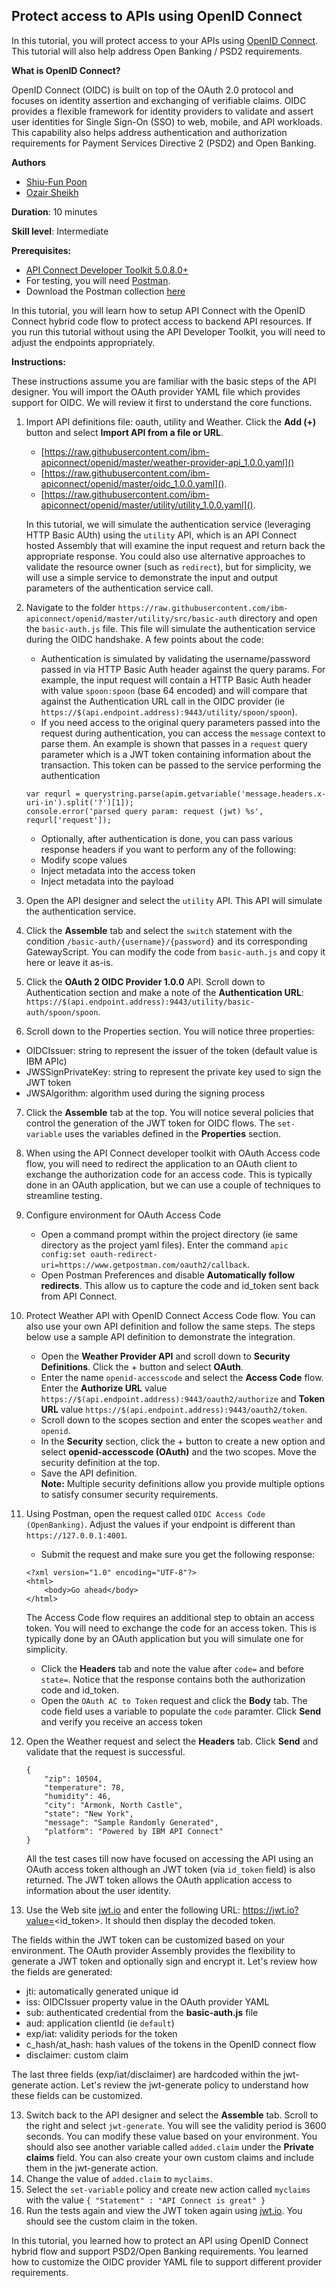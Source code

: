 ## Protect access to APIs using OpenID Connect

In this tutorial, you will protect access to your APIs using [OpenID Connect](http://openid.net/connect/). This tutorial will also help address Open Banking / PSD2 requirements.

**What is OpenID Connect?**

OpenID Connect (OIDC) is built on top of the OAuth 2.0 protocol and focuses on identity assertion and exchanging of verifiable claims. OIDC provides a flexible framework for identity providers to validate and assert user identities for Single Sign-On (SSO) to web, mobile, and API workloads. This capability also helps address authentication and authorization requirements for Payment Services Directive 2 (PSD2) and Open Banking. 

**Authors** 
* [Shiu-Fun Poon](https://github.com/shiup)
* [Ozair Sheikh](https://github.com/ozairs)

**Duration**: 10 minutes

**Skill level**: Intermediate

**Prerequisites:** 

* [API Connect Developer Toolkit 5.0.8.0+](https://www.ibm.com/support/knowledgecenter/SSMNED_5.0.0/com.ibm.apic.toolkit.doc/tapim_cli_install.html)
* For testing, you will need [Postman](https://www.getpostman.com/).
* Download the Postman collection [here](https://www.getpostman.com/collections/9ab248322bd2f0a75eea)

In this tutorial, you will learn how to setup API Connect with the OpenID Connect hybrid code flow to protect access to backend API resources. If you run this tutorial without using the API Developer Toolkit, you will need to adjust the endpoints appropriately.

**Instructions:** 

These instructions assume you are familiar with the basic steps of the API designer. You will import the OAuth provider YAML file which provides support for OIDC. We will review it first to understand the core functions.

1. Import API definitions file: oauth, utility and Weather. Click the **Add (+)** button and select **Import API from a file or URL**. 
	* [https://raw.githubusercontent.com/ibm-apiconnect/openid/master/weather-provider-api_1.0.0.yaml]() 
	* [https://raw.githubusercontent.com/ibm-apiconnect/openid/master/oidc_1.0.0.yaml](). 
	* [https://raw.githubusercontent.com/ibm-apiconnect/openid/master/utility/utility_1.0.0.yaml]().

	In this tutorial, we will simulate the authentication service (leveraging HTTP Basic AUth) using the `utility` API, which is an API Connect hosted Assembly that will examine the input request and return back the appropriate response. You could also use alternative approaches to validate the resource owner (such as `redirect`), but for simplicity, we will use a simple service to demonstrate the input and output parameters of the authentication service call.

2. Navigate to the folder `https://raw.githubusercontent.com/ibm-apiconnect/openid/master/utility/src/basic-auth` directory and open the `basic-auth.js` file. This file will simulate the authentication service during the OIDC handshake. A few points about the code:
	* Authentication is simulated by validating the username/password passed in via HTTP Basic Auth header against the query params. For example, the input request will contain a HTTP Basic Auth header with value `spoon:spoon` (base 64 encoded) and will compare that against the Authentication URL call in the OIDC provider (ie `https://$(api.endpoint.address):9443/utility/spoon/spoon`).
	* If you need access to the original query parameters passed into the request during authentication, you can access the `message` context to parse them. An example is shown that passes in a `request` query parameter which is a JWT token containing information about the transaction. This token can be passed to the service performing the authentication
	```
	var requrl = querystring.parse(apim.getvariable('message.headers.x-uri-in').split('?')[1]);
	console.error('parsed query param: request (jwt) %s', requrl['request']);
	```
	* Optionally, after authentication is done, you can pass various response headers if you want to perform any of the following:
	 * Modify scope values
	 * Inject metadata into the access token
	 * Inject metadata into the payload 
3. Open the API designer and select the `utility` API. This API will simulate the authentication service. 
4. Click the **Assemble** tab and select the `switch` statement with the condition `/basic-auth/{username}/{password}` and its corresponding GatewayScript. You can modify the code from `basic-auth.js` and copy it here or leave it as-is.
5. Click the **OAuth 2 OIDC Provider 1.0.0** API. Scroll down to Authentication section and make a note of the **Authentication URL**: `https://$(api.endpoint.address):9443/utility/basic-auth/spoon/spoon`. 
6. Scroll down to the Properties section. You will notice three properties:
 * OIDCIssuer: string to represent the issuer of the token (default value is IBM APIc)
 * JWSSignPrivateKey: string to represent the private key used to sign the JWT token
 * JWSAlgorithm: algorithm used during the signing process
7. Click the **Assemble** tab at the top. You will notice several policies that control the generation of the JWT token for OIDC flows. The `set-variable` uses the variables defined in the **Properties** section. 
8. When using the API Connect developer toolkit with OAuth Access code flow, you will need to redirect the application to an OAuth client to exchange the authorization code for an access code. This is typically done in an OAuth application, but we can use a couple of techniques to streamline testing.
9. Configure environment for OAuth Access Code 
	* Open a command prompt within the project directory (ie same directory as the project yaml files). Enter the command `apic config:set oauth-redirect-uri=https://www.getpostman.com/oauth2/callback`. 
	* Open Postman Preferences and disable **Automatically follow redirects**. This allow us to capture the code and id_token sent back from API Connect.
9. Protect Weather API with OpenID Connect Access Code flow. You can also use your own API definition and follow the same steps. The steps below use a sample API definition to demonstrate the integration.
	* Open the **Weather Provider API** and scroll down to **Security Definitions**. Click the + button and select **OAuth**.
	* Enter the name `openid-accesscode` and select the **Access Code** flow. Enter the **Authorize URL** value `https://$(api.endpoint.address):9443/oauth2/authorize` and **Token URL** value `https://$(api.endpoint.address):9443/oauth2/token`.
	* Scroll down to the scopes section and enter the scopes `weather` and `openid`.
	* In the **Security** section, click the + button to create a new option and select **openid-accesscode (OAuth)** and the two scopes. Move the security definition at the top.
	* Save the API definition.	
	**Note:** Multiple security definitions allow you provide multiple options to satisfy consumer security requirements.
10. Using Postman, open the request called `OIDC Access Code (OpenBanking)`. Adjust the values if your endpoint is different than `https://127.0.0.1:4001`.
	* Submit the request and make sure you get the following response:
	```
	<?xml version="1.0" encoding="UTF-8"?>
	<html>
		<body>Go ahead</body>
	</html>
	```
	The Access Code flow requires an additional step to obtain an access token. You will need to exchange the code for an access token. This is typically done by an OAuth application but you will simulate one for simplicity.
	* Click the **Headers** tab and note the value after `code=` and before `state=`. Notice that the response contains both the authorization code and id_token.
	* Open the `OAuth AC to Token` request and click the **Body** tab. The code field uses a variable to populate the `code` paramter. Click **Send** and verify you receive an access token
11. Open the Weather request and select the **Headers** tab. Click **Send** and validate that the request is successful.
	```
	{
		"zip": 10504,
		"temperature": 78,
		"humidity": 46,
		"city": "Armonk, North Castle",
		"state": "New York",
		"message": "Sample Randomly Generated",
		"platform": "Powered by IBM API Connect"
	}
	```
	All the test cases till now have focused on accessing the API using an OAuth access token although an JWT token (via `id_token` field) is also returned. The JWT token allows the OAuth application access to information about the user identity.

12. Use the Web site [jwt.io](https://jwt.io) and enter the following URL: https://jwt.io?value=<id_token>. It should then display the decoded token.

The fields within the JWT token can be customized based on your environment. The OAuth provider Assembly provides the flexibility to generate a JWT token and optionally sign and encrypt it. Let's review how the fields are generated:
 * jti: automatically generated unique id
 * iss: OIDCIssuer property value in the OAuth provider YAML 
 * sub: authenticated credential from the **basic-auth.js** file
 * aud: application clientId (ie `default`)
 * exp/iat: validity periods for the token
 * c_hash/at_hash: hash values of the tokens in the OpenID connect flow
 * disclaimer: custom claim

 The last three fields (exp/iat/disclaimer) are hardcoded within the jwt-generate action. Let's review the jwt-generate policy to understand how these fields can be customized.

13. Switch back to the API designer and select the **Assemble** tab. Scroll to the right and select `jwt-generate`. You will see the validity period is 3600 seconds. You can modify these value based on your environment. You should also see another variable called `added.claim` under the **Private claims** field. You can also create your own custom claims and include them in the jwt-generate action. 
14. Change the value of `added.claim` to `myclaims`.
14. Select the `set-variable` policy and create new action called `myclaims` with the value `{ "Statement" : "API Connect is great" }`
15. Run the tests again and view the JWT token again using [jwt.io](https://jwt.io). You should see the custom claim in the token.

In this tutorial, you learned how to protect an API using OpenID Connect hybrid flow and support PSD2/Open Banking requirements. You learned how to customize the OIDC provider YAML file to support different provider requirements.